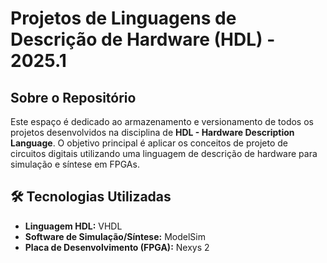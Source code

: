 # Projetos de Linguagens de Descrição de Hardware (HDL) - 2025.1

## Sobre o Repositório

Este espaço é dedicado ao armazenamento e versionamento de todos os projetos desenvolvidos na disciplina de **HDL - Hardware Description Language**. O objetivo principal é aplicar os conceitos de projeto de circuitos digitais utilizando uma linguagem de descrição de hardware para simulação e síntese em FPGAs.


## 🛠️ Tecnologias Utilizadas

- **Linguagem HDL:** VHDL
- **Software de Simulação/Síntese:** ModelSim
- **Placa de Desenvolvimento (FPGA):** Nexys 2

